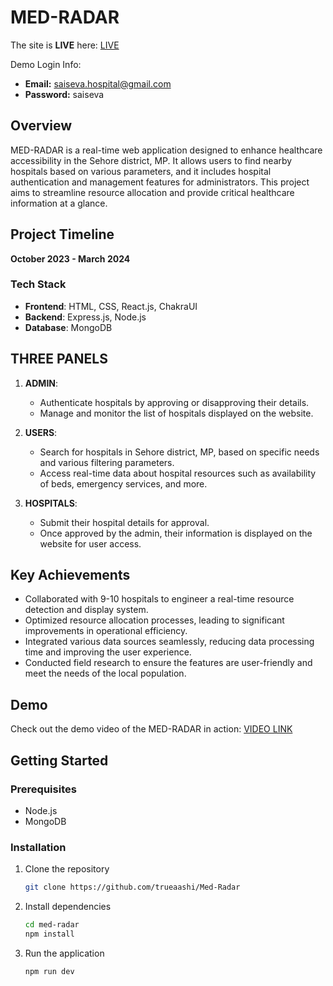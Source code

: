 # MED-RADAR

The site is **LIVE** here: [LIVE](https://medradarhp.netlify.app/)

Demo Login Info:

- **Email:** saiseva.hospital@gmail.com
- **Password:** saiseva


## Overview
MED-RADAR is a real-time web application designed to enhance healthcare accessibility in the Sehore district, MP. It allows users to find nearby hospitals based on various parameters, and it includes hospital authentication and management features for administrators. This project aims to streamline resource allocation and provide critical healthcare information at a glance.

## Project Timeline
**October 2023 - March 2024**

### Tech Stack
- **Frontend**: HTML, CSS, React.js, ChakraUI
- **Backend**: Express.js, Node.js
- **Database**: MongoDB

## THREE PANELS
1. **ADMIN**: 
   - Authenticate hospitals by approving or disapproving their details.
   - Manage and monitor the list of hospitals displayed on the website.

2. **USERS**: 
   - Search for hospitals in Sehore district, MP, based on specific needs and various filtering parameters.
   - Access real-time data about hospital resources such as availability of beds, emergency services, and more.

3. **HOSPITALS**:
   - Submit their hospital details for approval.
   - Once approved by the admin, their information is displayed on the website for user access.

## Key Achievements
- Collaborated with 9-10 hospitals to engineer a real-time resource detection and display system.
- Optimized resource allocation processes, leading to significant improvements in operational efficiency.
- Integrated various data sources seamlessly, reducing data processing time and improving the user experience.
- Conducted field research to ensure the features are user-friendly and meet the needs of the local population.

## Demo
Check out the demo video of the MED-RADAR in action: [VIDEO LINK](https://drive.google.com/file/d/1-61XCPsXAolUdJIFn-DMZL4k-XrGIlPt/view?usp=sharing)


## Getting Started
### Prerequisites
- Node.js
- MongoDB

### Installation
1. Clone the repository
   ```bash
   git clone https://github.com/trueaashi/Med-Radar
   
2. Install dependencies
   ```bash
   cd med-radar
   npm install

4. Run the application
   ```bash
   npm run dev
